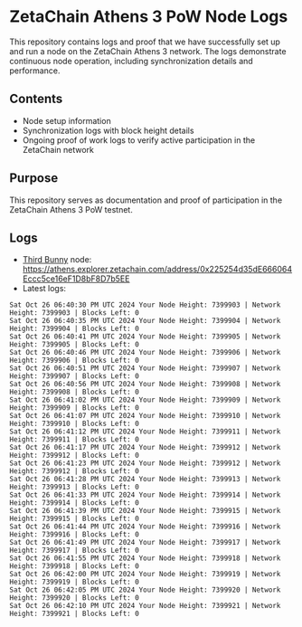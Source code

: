 # ZetaChain Athens 3 PoW Node Logs
This repository contains logs and proof that we have successfully set up and run a node on the ZetaChain Athens 3 network. The logs demonstrate continuous node operation, including synchronization details and performance.

## Contents
- Node setup information
- Synchronization logs with block height details
- Ongoing proof of work logs to verify active participation in the ZetaChain network

## Purpose
This repository serves as documentation and proof of participation in the ZetaChain Athens 3 PoW testnet.

## Logs

- [Third Bunny](https://thirdbunny.xyz/) node: https://athens.explorer.zetachain.com/address/0x225254d35dE666064Eccc5ce16eF1D8bF8D7b5EE
- Latest logs:
```
Sat Oct 26 06:40:30 PM UTC 2024 Your Node Height: 7399903 | Network Height: 7399903 | Blocks Left: 0
Sat Oct 26 06:40:35 PM UTC 2024 Your Node Height: 7399904 | Network Height: 7399904 | Blocks Left: 0
Sat Oct 26 06:40:41 PM UTC 2024 Your Node Height: 7399905 | Network Height: 7399905 | Blocks Left: 0
Sat Oct 26 06:40:46 PM UTC 2024 Your Node Height: 7399906 | Network Height: 7399906 | Blocks Left: 0
Sat Oct 26 06:40:51 PM UTC 2024 Your Node Height: 7399907 | Network Height: 7399907 | Blocks Left: 0
Sat Oct 26 06:40:56 PM UTC 2024 Your Node Height: 7399908 | Network Height: 7399908 | Blocks Left: 0
Sat Oct 26 06:41:02 PM UTC 2024 Your Node Height: 7399909 | Network Height: 7399909 | Blocks Left: 0
Sat Oct 26 06:41:07 PM UTC 2024 Your Node Height: 7399910 | Network Height: 7399910 | Blocks Left: 0
Sat Oct 26 06:41:12 PM UTC 2024 Your Node Height: 7399911 | Network Height: 7399911 | Blocks Left: 0
Sat Oct 26 06:41:17 PM UTC 2024 Your Node Height: 7399912 | Network Height: 7399912 | Blocks Left: 0
Sat Oct 26 06:41:23 PM UTC 2024 Your Node Height: 7399912 | Network Height: 7399912 | Blocks Left: 0
Sat Oct 26 06:41:28 PM UTC 2024 Your Node Height: 7399913 | Network Height: 7399913 | Blocks Left: 0
Sat Oct 26 06:41:33 PM UTC 2024 Your Node Height: 7399914 | Network Height: 7399914 | Blocks Left: 0
Sat Oct 26 06:41:39 PM UTC 2024 Your Node Height: 7399915 | Network Height: 7399915 | Blocks Left: 0
Sat Oct 26 06:41:44 PM UTC 2024 Your Node Height: 7399916 | Network Height: 7399916 | Blocks Left: 0
Sat Oct 26 06:41:49 PM UTC 2024 Your Node Height: 7399917 | Network Height: 7399917 | Blocks Left: 0
Sat Oct 26 06:41:55 PM UTC 2024 Your Node Height: 7399918 | Network Height: 7399918 | Blocks Left: 0
Sat Oct 26 06:42:00 PM UTC 2024 Your Node Height: 7399919 | Network Height: 7399919 | Blocks Left: 0
Sat Oct 26 06:42:05 PM UTC 2024 Your Node Height: 7399920 | Network Height: 7399920 | Blocks Left: 0
Sat Oct 26 06:42:10 PM UTC 2024 Your Node Height: 7399921 | Network Height: 7399921 | Blocks Left: 0
```
